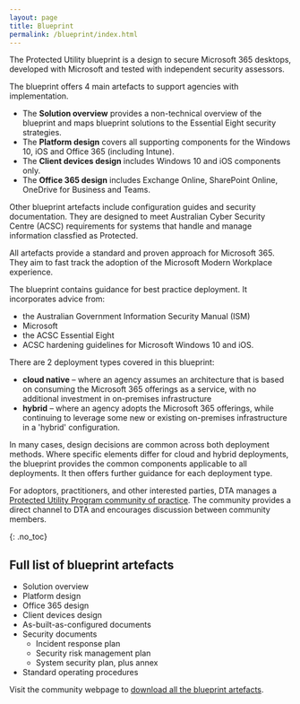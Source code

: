```yaml
---
layout: page
title: Blueprint
permalink: /blueprint/index.html
---
```


The Protected Utility blueprint is a design to secure Microsoft 365 desktops, developed with Microsoft and tested with independent security assessors.

The blueprint offers 4 main artefacts to support agencies with implementation.

* The **Solution overview** provides a non-technical overview of the blueprint and maps blueprint solutions to the Essential Eight security strategies.
*	The **Platform design** covers all supporting components for the Windows 10, iOS and Office 365 (including Intune).
*	The **Client devices design** includes Windows 10 and iOS components only.
*	The **Office 365 design** includes Exchange Online, SharePoint Online, OneDrive for Business and Teams.

Other blueprint artefacts include configuration guides and security documentation. They are designed to meet Australian Cyber Security Centre (ACSC) requirements for systems that handle and manage information classfied as Protected. 

All artefacts provide a standard and proven approach for Microsoft 365. They aim to fast track the adoption of the Microsoft Modern Workplace experience.

The blueprint contains guidance for best practice deployment. It incorporates advice from:
* the Australian Government Information Security Manual (ISM)
* Microsoft
* the ACSC Essential Eight
* ACSC hardening guidelines for Microsoft Windows 10 and iOS. 

There are 2 deployment types covered in this blueprint:

* **cloud native** – where an agency assumes an architecture that is based on consuming the Microsoft 365 offerings as a service, with no additional investment in on-premises infrastructure
* **hybrid** – where an agency adopts the Microsoft 365 offerings, while continuing to leverage some new or existing on-premises infrastructure in a 'hybrid' configuration. 

In many cases, design decisions are common across both deployment methods. Where specific elements differ for cloud and hybrid deployments, the blueprint provides the common components applicable to all deployments. It then offers further guidance for each deployment type.

For adoptors, practitioners, and other interested parties, DTA manages a [Protected Utility Program community of practice](https://community.desktop.gov.au/). The community provides a direct channel to DTA and encourages discussion between community members.

{: .no_toc}
## Full list of blueprint artefacts

* Solution overview
* Platform design
* Office 365 design
* Client devices design
* As-built-as-configured documents
* Security documents
  * Incident response plan
  * Security risk management plan
  * System security plan, plus annex
* Standard operating procedures

Visit the community webpage to [download all the blueprint artefacts](https://community.desktop.gov.au/).
